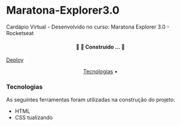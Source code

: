 # Maratona-Explorer3.0
Cardápio Virtual - Desenvolvido no curso: Maratona Explorer 3.0 - Rocketseat

<h4 align="center"> 
	🚧 🚀 Construído ...  🚧
</h4>

<p><a href="https://maratona-explorer3-cardapio.netlify.app">Deploy</a></p>

<p align="center">
<a href="#TecnologiaS">Tecnologias</a> •
</p>

### Tecnologias
As seguintes ferramentas foram utilizadas na construção do projeto:
- HTML
- CSS
tualizando 
